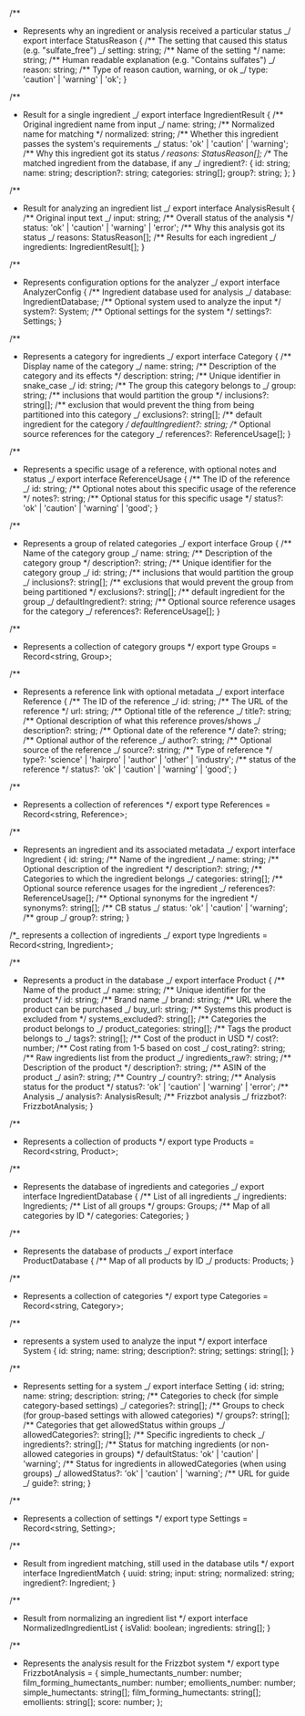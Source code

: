 /\*\*

- Represents why an ingredient or analysis received a particular status
  _/
  export interface StatusReason {
  /\*\* The setting that caused this status (e.g. "sulfate_free") _/
  setting: string;
  /** Name of the setting \*/
  name: string;
  /** Human readable explanation (e.g. "Contains sulfates") _/
  reason: string;
  /\*\* Type of reason caution, warning, or ok _/
  type: 'caution' | 'warning' | 'ok';
  }

/\*\*

- Result for a single ingredient
  _/
  export interface IngredientResult {
  /\*\* Original ingredient name from input _/
  name: string;
  /** Normalized name for matching \*/
  normalized: string;
  /** Whether this ingredient passes the system's requirements _/
  status: 'ok' | 'caution' | 'warning';
  /\*\* Why this ingredient got its status _/
  reasons: StatusReason[];
  /\*_ The matched ingredient from the database, if any _/
  ingredient?: {
  id: string;
  name: string;
  description?: string;
  categories: string[];
  group?: string;
  };
  }

/\*\*

- Result for analyzing an ingredient list
  _/
  export interface AnalysisResult {
  /\*\* Original input text _/
  input: string;
  /** Overall status of the analysis \*/
  status: 'ok' | 'caution' | 'warning' | 'error';
  /** Why this analysis got its status _/
  reasons: StatusReason[];
  /\*\* Results for each ingredient _/
  ingredients: IngredientResult[];
  }

/\*\*

- Represents configuration options for the analyzer
  _/
  export interface AnalyzerConfig {
  /\*\* Ingredient database used for analysis _/
  database: IngredientDatabase;
  /** Optional system used to analyze the input \*/
  system?: System;
  /** Optional settings for the system \*/
  settings?: Settings;
  }

/\*\*

- Represents a category for ingredients
  _/
  export interface Category {
  /\*\* Display name of the category _/
  name: string;
  /** Description of the category and its effects \*/
  description: string;
  /** Unique identifier in snake_case _/
  id: string;
  /\*\* The group this category belongs to _/
  group: string;
  /** inclusions that would partition the group \*/
  inclusions?: string[];
  /** exclusion that would prevent the thing from being partitioned into this category _/
  exclusions?: string[];
  /\*\* default ingredient for the category _/
  defaultIngredient?: string;
  /\*_ Optional source references for the category _/
  references?: ReferenceUsage[];
  }

/\*\*

- Represents a specific usage of a reference, with optional notes and status
  _/
  export interface ReferenceUsage {
  /\*\* The ID of the reference _/
  id: string;
  /** Optional notes about this specific usage of the reference \*/
  notes?: string;
  /** Optional status for this specific usage \*/
  status?: 'ok' | 'caution' | 'warning' | 'good';
  }

/\*\*

- Represents a group of related categories
  _/
  export interface Group {
  /\*\* Name of the category group _/
  name: string;
  /** Description of the category group \*/
  description?: string;
  /** Unique identifier for the category group _/
  id: string;
  /\*\* inclusions that would partition the group _/
  inclusions?: string[];
  /** exclusions that would prevent the group from being partitioned \*/
  exclusions?: string[];
  /** default ingredient for the group _/
  defaultIngredient?: string;
  /\*\* Optional source reference usages for the category _/
  references?: ReferenceUsage[];
  }

/\*\*

- Represents a collection of category groups
  \*/
  export type Groups = Record<string, Group>;

/\*\*

- Represents a reference link with optional metadata
  _/
  export interface Reference {
  /\*\* The ID of the reference _/
  id: string;
  /** The URL of the reference \*/
  url: string;
  /** Optional title of the reference _/
  title?: string;
  /\*\* Optional description of what this reference proves/shows _/
  description?: string;
  /** Optional date of the reference \*/
  date?: string;
  /** Optional author of the reference _/
  author?: string;
  /\*\* Optional source of the reference _/
  source?: string;
  /** Type of reference \*/
  type?: 'science' | 'hairpro' | 'author' | 'other' | 'industry';
  /** status of the reference \*/
  status?: 'ok' | 'caution' | 'warning' | 'good';
  }

/\*\*

- Represents a collection of references
  \*/
  export type References = Record<string, Reference>;

/\*\*

- Represents an ingredient and its associated metadata
  _/
  export interface Ingredient {
  id: string;
  /\*\* Name of the ingredient _/
  name: string;
  /** Optional description of the ingredient \*/
  description?: string;
  /** Categories to which the ingredient belongs _/
  categories: string[];
  /\*\* Optional source reference usages for the ingredient _/
  references?: ReferenceUsage[];
  /** Optional synonyms for the ingredient \*/
  synonyms?: string[];
  /** CB status _/
  status: 'ok' | 'caution' | 'warning';
  /\*\* group _/
  group?: string;
  }

/\*_ represents a collection of ingredients _/
export type Ingredients = Record<string, Ingredient>;

/\*\*

- Represents a product in the database
  _/
  export interface Product {
  /\*\* Name of the product _/
  name: string;
  /** Unique identifier for the product \*/
  id: string;
  /** Brand name _/
  brand: string;
  /\*\* URL where the product can be purchased _/
  buy_url: string;
  /** Systems this product is excluded from \*/
  systems_excluded?: string[];
  /** Categories the product belongs to _/
  product_categories: string[];
  /\*\* Tags the product belongs to _/
  tags?: string[];
  /** Cost of the product in USD \*/
  cost?: number;
  /** Cost rating from 1-5 based on cost _/
  cost_rating?: string;
  /\*\* Raw ingredients list from the product _/
  ingredients_raw?: string;
  /** Description of the product \*/
  description?: string;
  /** ASIN of the product _/
  asin?: string;
  /\*\* Country _/
  country?: string;
  /** Analysis status for the product \*/
  status?: 'ok' | 'caution' | 'warning' | 'error';
  /** Analysis _/
  analysis?: AnalysisResult;
  /\*\* Frizzbot analysis _/
  frizzbot?: FrizzbotAnalysis;
  }

/\*\*

- Represents a collection of products
  \*/
  export type Products = Record<string, Product>;

/\*\*

- Represents the database of ingredients and categories
  _/
  export interface IngredientDatabase {
  /\*\* List of all ingredients _/
  ingredients: Ingredients;
  /** List of all groups \*/
  groups: Groups;
  /** Map of all categories by ID \*/
  categories: Categories;
  }

/\*\*

- Represents the database of products
  _/
  export interface ProductDatabase {
  /\*\* Map of all products by ID _/
  products: Products;
  }

/\*\*

- Represents a collection of categories
  \*/
  export type Categories = Record<string, Category>;

/\*\*

- represents a system used to analyze the input
  \*/
  export interface System {
  id: string;
  name: string;
  description?: string;
  settings: string[];
  }

/\*\*

- Represents setting for a system
  _/
  export interface Setting {
  id: string;
  name: string;
  description: string;
  /\*\* Categories to check (for simple category-based settings) _/
  categories?: string[];
  /** Groups to check (for group-based settings with allowed categories) \*/
  groups?: string[];
  /** Categories that get allowedStatus within groups _/
  allowedCategories?: string[];
  /\*\* Specific ingredients to check _/
  ingredients?: string[];
  /** Status for matching ingredients (or non-allowed categories in groups) \*/
  defaultStatus: 'ok' | 'caution' | 'warning';
  /** Status for ingredients in allowedCategories (when using groups) _/
  allowedStatus?: 'ok' | 'caution' | 'warning';
  /\*\* URL for guide _/
  guide?: string;
  }

/\*\*

- Represents a collection of settings
  \*/
  export type Settings = Record<string, Setting>;

/\*\*

- Result from ingredient matching, still used in the database utils
  \*/
  export interface IngredientMatch {
  uuid: string;
  input: string;
  normalized: string;
  ingredient?: Ingredient;
  }

/\*\*

- Result from normalizing an ingredient list
  \*/
  export interface NormalizedIngredientList {
  isValid: boolean;
  ingredients: string[];
  }

/\*\*

- Represents the analysis result for the Frizzbot system
  \*/
  export type FrizzbotAnalysis = {
  simple_humectants_number: number;
  film_forming_humectants_number: number;
  emollients_number: number;
  simple_humectants: string[];
  film_forming_humectants: string[];
  emollients: string[];
  score: number;
  };
